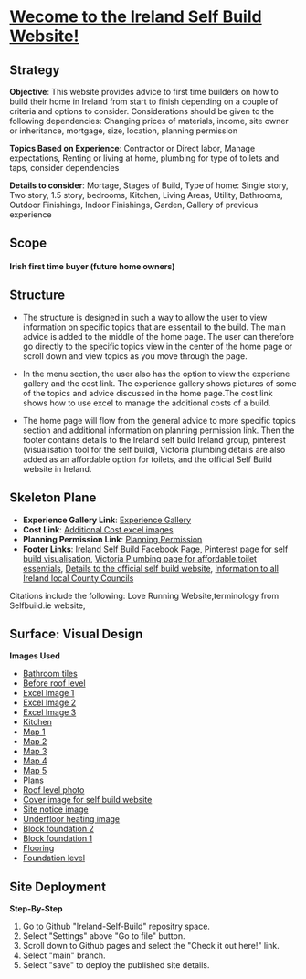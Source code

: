# [Wecome to the Ireland Self Build Website!](https://wmolineros.github.io/Ireland-Self-Build/)


## Strategy 

**Objective**: This website provides advice to first time builders on how to build their home in Ireland from start to finish depending on a couple of criteria and options to consider. Considerations should be given to the following dependencies: Changing prices of materials, income, site owner or inheritance, mortgage, size, location, planning permission	

**Topics Based on Experience**: Contractor or Direct labor, Manage expectations, Renting or living at home, plumbing for type of toilets and taps, consider dependencies	

**Details to consider**: Mortage, Stages of Build, Type of home: Single story, Two story, 1.5 story, bedrooms, Kitchen, Living Areas, Utility, Bathrooms, Outdoor Finishings, Indoor Finishings, Garden, Gallery of previous experience 	

## Scope

#### Irish first time buyer (future home owners)	

## Structure

* The structure is designed in such a way to allow the user to view information on specific topics that are essentail to the build. The main advice is added to the middle of the home page. The user can therefore go directly to the specific topics view in the center of the home page or scroll down and view topics as you move through the page. 

* In the menu section, the user also has the option to view the experiene gallery and the cost link. The experience gallery shows pictures of some of the topics and advice discussed in the home page.The cost link shows how to use excel to manage the additional costs of a build. 

* The home page will flow from the general advice to more specific topics section and additional information on planning permission link. Then the footer contains details to the Ireland self build Ireland group, pinterest (visualisation tool for the self build), Victoria plumbing details are also added as an affordable option for toilets, and the official Self Build website in Ireland.

## Skeleton Plane

* **Experience Gallery Link**: [Experience Gallery](https://github.com/wmolineros/Ireland-Self-Build/blob/main/experience-gallery.html)
* **Cost Link**: [Additional Cost excel images](https://github.com/wmolineros/Ireland-Self-Build/blob/main/Cost.html)
* **Planning Permission Link**: [Planning Permission](https://github.com/wmolineros/Ireland-Self-Build/blob/main/planning.html)
* **Footer Links**: [Ireland Self Build Facebook Page](https://www.facebook.com/groups/816924585093717), [Pinterest page for self build visualisation](https://www.pinterest.ie/), [Victoria Plumbing page for affordable toilet essentials](https://www.victorianplumbing.co.uk/), [Details to the official self build website](https://selfbuild.ie/), [Information to all Ireland local County Councils](https://www.gov.ie/en/publication/942f74-local-authorities/)


Citations include the following: Love Running Website,terminology from Selfbuild.ie website,

## Surface: Visual Design

**Images Used**
* [Bathroom tiles](https://github.com/wmolineros/Ireland-Self-Build/blob/main/assets/images/Bathroom-tiles.jpeg)
* [Before roof level](https://github.com/wmolineros/Ireland-Self-Build/blob/main/assets/images/Before-Roof-Level.jpeg)
* [Excel Image 1](https://github.com/wmolineros/Ireland-Self-Build/blob/main/assets/images/Before-Roof-Level.jpeg)
* [Excel Image 2](https://github.com/wmolineros/Ireland-Self-Build/blob/main/assets/images/Excel2.PNG)
* [Excel Image 3](https://github.com/wmolineros/Ireland-Self-Build/blob/main/assets/images/Excel3.PNG)
* [Kitchen](https://github.com/wmolineros/Ireland-Self-Build/blob/main/assets/images/Kitchen.jpeg)
* [Map 1](https://github.com/wmolineros/Ireland-Self-Build/blob/main/assets/images/Map1.PNG)
* [Map 2](https://github.com/wmolineros/Ireland-Self-Build/blob/main/assets/images/Map2.PNG)
* [Map 3](https://github.com/wmolineros/Ireland-Self-Build/blob/main/assets/images/Map3.PNG)
* [Map 4](https://github.com/wmolineros/Ireland-Self-Build/blob/main/assets/images/Map4.PNG)
* [Map 5](https://github.com/wmolineros/Ireland-Self-Build/blob/main/assets/images/Map5.PNG)
* [Plans](https://github.com/wmolineros/Ireland-Self-Build/blob/main/assets/images/Plans.PNG)
* [Roof level photo](https://github.com/wmolineros/Ireland-Self-Build/blob/main/assets/images/Roof-level.jpg)
* [Cover image for self build website](https://github.com/wmolineros/Ireland-Self-Build/blob/main/assets/images/Self-Build-Cover-Image.jpeg)
* [Site notice image](https://github.com/wmolineros/Ireland-Self-Build/blob/main/assets/images/Site-Notice.jpeg)
* [Underfloor heating image](https://github.com/wmolineros/Ireland-Self-Build/blob/main/assets/images/Underfloor-heating.jpeg)
* [Block foundation 2](https://github.com/wmolineros/Ireland-Self-Build/blob/main/assets/images/block-foundation2.JPG)
* [Block foundation 1](https://github.com/wmolineros/Ireland-Self-Build/blob/main/assets/images/building-blocks.jpeg)
* [Flooring](https://github.com/wmolineros/Ireland-Self-Build/blob/main/assets/images/flooring.jpeg)
* [Foundation level](https://github.com/wmolineros/Ireland-Self-Build/blob/main/assets/images/foundation-level.JPG)


## Site Deployment

**Step-By-Step**
1. Go to Github "Ireland-Self-Build" repositry space. 
2. Select "Settings" above "Go to file" button. 
3. Scroll down to Github pages and select the "Check it out here!" link. 
4. Select "main" branch. 
5. Select "save" to deploy the published site details. 




